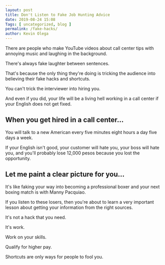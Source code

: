 ```yaml
--- 
layout: post 
title: Don't Listen to Fake Job Hunting Advice
date: 2019-08-24 15:08
Tags: [ uncategorized, blog ]
permalink: /fake-hacks/ 
author: Kevin Olega 
--- 
```

There are people who make YouTube videos about call center tips with annoying music and laughing in the background. 

There's always fake laughter between sentences.

That's because the only thing they're doing is tricking the audience into believing their fake hacks and shortcuts.

You can't trick the interviewer into hiring you.

And even if you did, your life will be a living hell working in a call center if your English does not get fixed.

## When you get hired in a call center...

You will talk to a new American every five minutes eight hours a day five days a week.

If your English isn't good, your customer will hate you, your boss will hate you, and you'll probably lose 12,000 pesos because you lost the opportunity.

## Let me paint a clear picture for you...

It's like faking your way into becoming a professional boxer and your next boxing match is with Manny Pacquiao.

If you listen to these losers, then you're about to learn a very important lesson about getting your information from the right sources.

It's not a hack that you need.

It's work.

Work on your skills.

Qualify for higher pay.

Shortcuts are only ways for people to fool you.